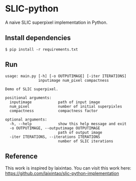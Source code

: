 # SLIC-python
A naive SLIC superpixel implementation in Python.

## Install dependencies
```
$ pip install -r requirements.txt
```

## Run
```
usage: main.py [-h] [-o OUTPUTIMAGE] [-iter ITERATIONS]
               inputimage num_pixel compactness

Demo of SLIC superpixel.

positional arguments:
  inputimage            path of input image
  num_pixel             number of initial superpixles
  compactness           compactness factor

optional arguments:
  -h, --help            show this help message and exit
  -o OUTPUTIMAGE, --outputimage OUTPUTIMAGE
                        path of output image
  -iter ITERATIONS, --iterations ITERATIONS
                        number of SLIC iterations
```

## Reference
This work is inspired by laixintao.
You can visit this work here: https://github.com/laixintao/slic-python-implementation

